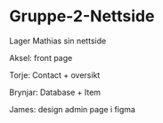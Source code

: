 # Gruppe-2-Nettside
Lager Mathias sin nettside


Aksel:
front page

Torje:
Contact + oversikt

Brynjar:
Database + Item

James:
design admin page i figma
